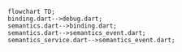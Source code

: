 <!---
Generated by https://github.com/polina-c/layerlens
-->

```mermaid
flowchart TD;
binding.dart-->debug.dart;
semantics.dart-->binding.dart;
semantics.dart-->semantics_event.dart;
semantics_service.dart-->semantics_event.dart;
```

